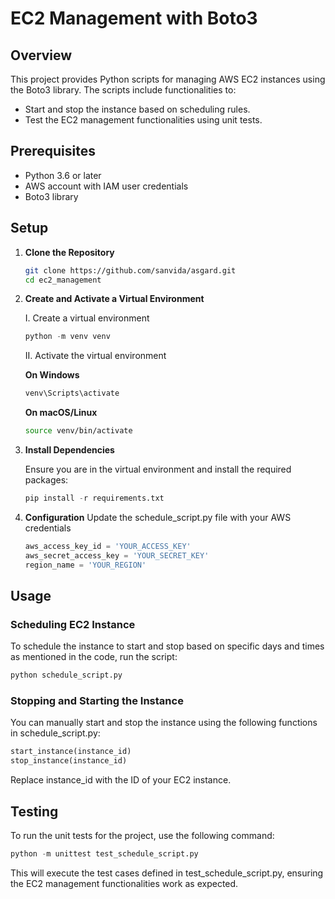 # EC2 Management with Boto3

## Overview

This project provides Python scripts for managing AWS EC2 instances using the Boto3 library. The scripts include functionalities to:

- Start and stop the instance based on scheduling rules.
- Test the EC2 management functionalities using unit tests.

## Prerequisites

- Python 3.6 or later
- AWS account with IAM user credentials
- Boto3 library

## Setup

1. **Clone the Repository**

   ```sh
   git clone https://github.com/sanvida/asgard.git
   cd ec2_management
   ```

2. **Create and Activate a Virtual Environment**

   I. Create a virtual environment

   ```python
   python -m venv venv
   ```

   II. Activate the virtual environment

   **On Windows**

   ```python
   venv\Scripts\activate
   ```
   
   **On macOS/Linux**
   ```sh
   source venv/bin/activate
   ```

3. **Install Dependencies**

   Ensure you are in the virtual environment and install the required packages:
   ```python
   pip install -r requirements.txt
   ```

4. **Configuration**
   Update the schedule_script.py file with your AWS credentials
   ```python
   aws_access_key_id = 'YOUR_ACCESS_KEY'
   aws_secret_access_key = 'YOUR_SECRET_KEY'
   region_name = 'YOUR_REGION'
   ```

## Usage

### Scheduling EC2 Instance

To schedule the instance to start and stop based on specific days and times as mentioned in the code, run the script:

```python
python schedule_script.py
```

### Stopping and Starting the Instance

You can manually start and stop the instance using the following functions in schedule_script.py:

```python
start_instance(instance_id)
stop_instance(instance_id)
```
Replace instance_id with the ID of your EC2 instance.

## Testing
To run the unit tests for the project, use the following command:

```python
python -m unittest test_schedule_script.py
```
This will execute the test cases defined in test_schedule_script.py, ensuring the EC2 management functionalities work as expected.
